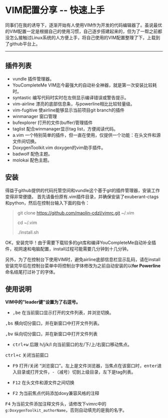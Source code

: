VIM配置分享 -- 快速上手
===================

同事们在我的诱导下，逐渐开始有人使用VIM作为开发的代码编辑器了。虽说最优的VIM配置一定是根据自己的使用习惯，自己逐步搭建起来的，但为了一帮之前都没怎么接触过Linux系统的人方便上手，将自己使用的VIM配置整理了下，上载到了github平台上。

----------

插件列表
-------------

- vundle 
插件管理器。
- YouCompleteMe 
VIM迄今最强大的自动补全神器，就是第一次安装比较耗时。
- syntastic
编写代码时实时在左侧显示编译错误或警告提示。
- vim-airline
漂亮的底部信息条，与powerline相比比较轻量级。
- vim-fugitive
使airline能够显示当前项目git branch的插件
- winmanager
窗口管理
- bufexplorer
打开的文件(buffer)管理插件
- taglist
配合winmanager显示tag list，方便阅读代码。
- a.vim
一个特别简单的插件，但一直在使用，仅提供一个功能：在头文件和源文件间切换。
- DoxygenToolkit.vim
doxygen的vim助手插件。
- badwolf
配色主题。
- molokai
配色主题。



安装
-------------
得益于github提供的代码托管空间和vundle这个基于git的插件管理器，安装工作变得非常便捷。
首先请备份原有.vim插件目录，并确保安装了exuberant-ctags和python，然后在控制台输入下面的指令：

> git clone https://github.com/maolin-cdzl/vimrc.git ~/.vim
>
> cd ~/.vim
>
> ./install.sh

OK，安装完毕！由于需要下载较多的git库和编译YouCompleteMe自动补全插件，视网速和电脑配置，install过程可能需要几分钟到十几分钟。

另外，为了在控制台下使用VIM时，避免airline底部信息栏显示乱码，请在install安装完毕后在控制台菜单中将控制台字体修改为之前自动安装的以**for Powerline**命名结尾打过补丁的字体。

使用说明
-----------

**VIM中的"leader键"设置为了右逗号。**

- <kbd>,be</kbd> 在当前窗口显示打开的文件列表，并浏览切换。

<kbd> ,bs</kbd> 横向切分窗口，并在新窗口中打开文件列表。

 <kbd>,bv</kbd> 纵向切分窗口，并在新窗口中打开文件列表

- <kbd>ctrl+w</kbd> 后跟 h/j/k/l 向当前窗口的左/下/上/右窗口移动焦点。

<kbd>ctrl+c</kbd> 关闭当前窗口

- <kbd>F9</kbd> 打开/关闭 “浏览窗口”。左上是文件浏览器，当焦点在该窗口时，<kbd>enter</kbd>进入目录或打开文件，<kbd>-</kbd>（减号）切到上级目录，左下是tag列表。

- <kbd>F12</kbd> 在头文件和源文件之间切换

- <kbd>F2</kbd> 为当前焦点代码添加doxy兼容风格的注释

<kbd>F4</kbd> 为当前文件添加注释文件头，请修改下vimrc中的`g:DoxygenToolkit_authorName`，否则自动填充的是我的名字。



